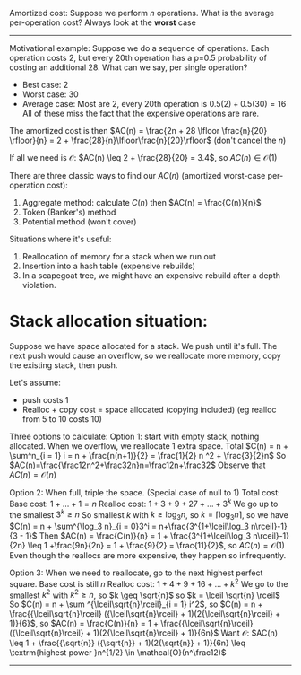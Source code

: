 Amortized cost: Suppose we perform $n$ operations. What is the average per-operation cost? Always look at the **worst** case

---

Motivational example: 
Suppose we do a sequence of operations. Each operation costs 2, but every 20th operation has a p=0.5 probability of costing an additional 28.
What can we say, per single operation?
- Best case: 2
- Worst case: 30
- Average case: Most are 2, every 20th operation is $0.5 (2) + 0.5(30) = 16$
All of these miss the fact that the expensive operations are rare.

The amortized cost is then $AC(n) = \frac{2n + 28 \lfloor \frac{n}{20} \rfloor}{n} = 2 + \frac{28}{n}\lfloor\frac{n}{20}\rfloor$ (don't cancel the $n$)

If all we need is $\mathcal{O}$: $AC(n) \leq 2 + \frac{28}{20} = 3.4$, so $AC(n) \in \mathcal{O}(1)$

There are three classic ways to find our $AC(n)$ (amortized worst-case per-operation cost):
1. Aggregate method: calculate $C(n)$ then $AC(n) = \frac{C(n)}{n}$
2. Token (Banker's) method
3. Potential method (won't cover)

Situations where it's useful:
1. Reallocation of memory for a stack when we run out
2. Insertion into a hash table (expensive rebuilds)
3. In a scapegoat tree, we might have an expensive rebuild after a depth violation.

# Stack allocation situation: 

Suppose we have space allocated for a stack. We push until it's full. The next push would cause an overflow, so we reallocate more memory, copy the existing stack, then push. 

Let's assume:
- push costs 1
- Realloc + copy cost = space allocated (copying included) (eg realloc from 5 to 10 costs 10)

Three options to calculate: 
Option 1: start with empty stack, nothing allocated. When we overflow, we reallocate 1 extra space. 
Total $C(n) = n + \sum^n_{i = 1} i = n + \frac{n(n+1)}{2} = \frac{1}{2} n ^2 + \frac{3}{2}n$
So $AC(n)=\frac{\frac12n^2+\frac32n}n=\frac12n+\frac32$
Observe that $AC(n)=\mathcal{O}(n)$

Option 2: When full, triple the space.
(Special case of null to 1)
Total cost: 
Base cost: $1 + \ldots + 1 = n$
Realloc cost: $1 + 3 + 9 + 27 + \ldots + 3^k$
We go up to the smallest $3^k \geq n$
So smallest $k$ with $k \geq \log_3 n$, so $k = \lceil \log_3 n \rceil$, so we have $C(n) = n + \sum^{\log_3 n}_{i = 0}3^i = n+\frac{3^{1+\lceil\log_3 n\rceil}-1}{3 - 1}$
Then $AC(n) = \frac{C(n)}{n} = 1 + \frac{3^{1+\lceil\log_3 n\rceil}-1}{2n} \leq 1 +\frac{9n}{2n} = 1 + \frac{9}{2} = \frac{11}{2}$, so $AC(n) = \mathcal{O}(1)$
Even though the reallocs are more expensive, they happen so infrequently.

Option 3: When we need to reallocate, go to the next highest perfect square.
Base cost is still $n$
Realloc cost: $1 + 4 + 9 + 16 + \ldots + k^2$
We go to the smallest $k^2$ with $k^2 \geq n$, so $k \geq \sqrt{n}$ so $k = \lceil \sqrt{n} \rceil$
So $C(n) = n + \sum ^{\lceil\sqrt{n}\rceil}_{i = 1} i^2$, so $C(n) = n + \frac{{\lceil\sqrt{n}\rceil} ({\lceil\sqrt{n}\rceil} + 1)(2{\lceil\sqrt{n}\rceil} + 1)}{6}$, so $AC(n) = \frac{C(n)}{n} = 1 + \frac{{\lceil\sqrt{n}\rceil} ({\lceil\sqrt{n}\rceil} + 1)(2{\lceil\sqrt{n}\rceil} + 1)}{6n}$
Want $\mathcal{O}$: $AC(n) \leq 1 + \frac{{\sqrt{n}} ({\sqrt{n}} + 1)(2{\sqrt{n}} + 1)}{6n} \leq \textrm{highest power }n^{1/2} \in \mathcal{O}(n^\frac12)$ 

---

